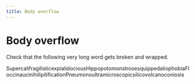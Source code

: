 ```yaml
---
title: Body overflow
---
```


# Body overflow

Check that the following very long word gets broken and wrapped.

SupercalifragilisticexpialidociousHippopotomonstrosesquippedaliophobiaFloccinaucinihilipilificationPneumonoultramicroscopicsilicovolcanoconiosis
